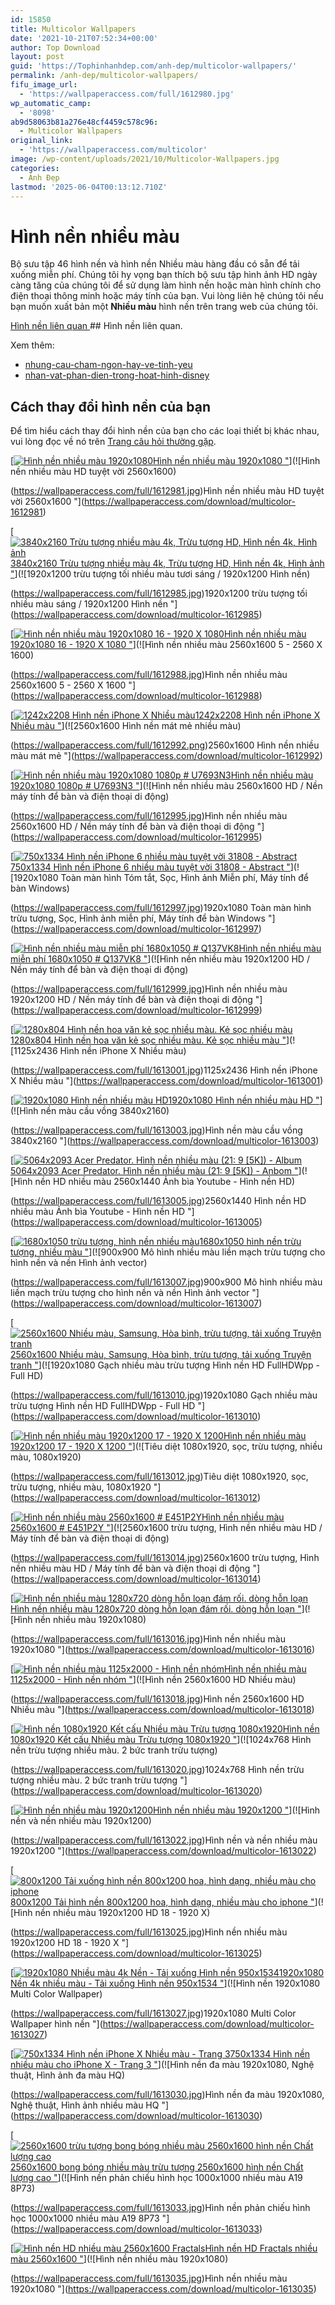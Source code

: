 ```yaml
---
id: 15850
title: Multicolor Wallpapers
date: '2021-10-21T07:52:34+00:00'
author: Top Download
layout: post
guid: 'https://Tophinhanhdep.com/anh-dep/multicolor-wallpapers/'
permalink: /anh-dep/multicolor-wallpapers/
fifu_image_url:
  - 'https://wallpaperaccess.com/full/1612980.jpg'
wp_automatic_camp:
  - '8098'
ab9d58063b81a276e48cf4459c578c96:
  - Multicolor Wallpapers
original_link:
  - 'https://wallpaperaccess.com/multicolor'
image: /wp-content/uploads/2021/10/Multicolor-Wallpapers.jpg
categories:
  - Ảnh Đẹp
lastmod: '2025-06-04T00:13:12.710Z'
---
```

# Hình nền nhiều màu

Bộ sưu tập 46 hình nền và hình nền Nhiều màu hàng đầu có sẵn để tải xuống miễn phí. Chúng tôi hy vọng bạn thích bộ sưu tập hình ảnh HD ngày càng tăng của chúng tôi để sử dụng làm hình nền hoặc màn hình chính cho điện thoại thông minh hoặc máy tính của bạn. Vui lòng liên hệ chúng tôi nếu bạn muốn xuất bản một **Nhiều màu** hình nền trên trang web của chúng tôi.

[Hình nền liên quan ](#related) ## Hình nền liên quan.

   
 Xem thêm:

   
- [nhung-cau-cham-ngon-hay-ve-tinh-yeu](https://tophinhanhdep.com/nhung-cau-noi-hay/nhung-cau-cham-ngon-hay-ve-tinh-yeu/)
- [nhan-vat-phan-dien-trong-hoat-hinh-disney](https://tophinhanhdep.com/anh-dep/nhan-vat-phan-dien-trong-hoat-hinh-disney/)

## Cách thay đổi hình nền của bạn

Để tìm hiểu cách thay đổi hình nền của bạn cho các loại thiết bị khác nhau, vui lòng đọc về nó trên [Trang câu hỏi thường gặp](https://tophinhanhdep.com/faq/).

  
[[![Hình nền nhiều màu 1920x1080](https://wallpaperaccess.com/full/1612980.jpg)Hình nền nhiều màu 1920x1080 "](https://wallpaperaccess.com/download/multicolor-1612980)](![Hình nền nhiều màu HD tuyệt vời 2560x1600)

(https://wallpaperaccess.com/full/1612981.jpg)Hình nền nhiều màu HD tuyệt vời 2560x1600 "](https://wallpaperaccess.com/download/multicolor-1612981)

[[![3840x2160 Trừu tượng nhiều màu 4k, Trừu tượng HD, Hình nền 4k, Hình ảnh](https://wallpaperaccess.com/full/1612983.jpg)3840x2160 Trừu tượng nhiều màu 4k, Trừu tượng HD, Hình nền 4k, Hình ảnh "](https://wallpaperaccess.com/download/multicolor-1612983)](![1920x1200 trừu tượng tối nhiều màu tươi sáng / 1920x1200 Hình nền)

(https://wallpaperaccess.com/full/1612985.jpg)1920x1200 trừu tượng tối nhiều màu sáng / 1920x1200 Hình nền "](https://wallpaperaccess.com/download/multicolor-1612985)

[[![Hình nền nhiều màu 1920x1080 16 - 1920 X 1080](https://wallpaperaccess.com/full/1612986.jpg)Hình nền nhiều màu 1920x1080 16 - 1920 X 1080 "](https://wallpaperaccess.com/download/multicolor-1612986)](![Hình nền nhiều màu 2560x1600 5 - 2560 X 1600)

(https://wallpaperaccess.com/full/1612988.jpg)Hình nền nhiều màu 2560x1600 5 - 2560 X 1600 "](https://wallpaperaccess.com/download/multicolor-1612988)

[[![1242x2208 Hình nền iPhone X Nhiều màu](https://wallpaperaccess.com/full/1612990.jpg)1242x2208 Hình nền iPhone X Nhiều màu "](https://wallpaperaccess.com/download/multicolor-1612990)](![2560x1600 Hình nền mát mẻ nhiều màu)

(https://wallpaperaccess.com/full/1612992.png)2560x1600 Hình nền nhiều màu mát mẻ "](https://wallpaperaccess.com/download/multicolor-1612992)

[[![Hình nền nhiều màu 1920x1080 1080p # U7693N3](https://wallpaperaccess.com/full/1612993.jpg)Hình nền nhiều màu 1920x1080 1080p # U7693N3 "](https://wallpaperaccess.com/download/multicolor-1612993)](![Hình nền nhiều màu 2560x1600 HD / Nền máy tính để bàn và điện thoại di động)

(https://wallpaperaccess.com/full/1612995.jpg)Hình nền nhiều màu 2560x1600 HD / Nền máy tính để bàn và điện thoại di động "](https://wallpaperaccess.com/download/multicolor-1612995)

[[![750x1334 Hình nền iPhone 6 nhiều màu tuyệt vời 31808 - Abstract](https://wallpaperaccess.com/full/561294.jpg)750x1334 Hình nền iPhone 6 nhiều màu tuyệt vời 31808 - Abstract "](https://wallpaperaccess.com/download/multicolor-561294)](![1920x1080 Toàn màn hình Tóm tắt, Sọc, Hình ảnh Miễn phí, Máy tính để bàn Windows)

(https://wallpaperaccess.com/full/1612997.jpg)1920x1080 Toàn màn hình trừu tượng, Sọc, Hình ảnh miễn phí, Máy tính để bàn Windows "](https://wallpaperaccess.com/download/multicolor-1612997)

[[![Hình nền nhiều màu miễn phí 1680x1050 # Q137VK8](https://wallpaperaccess.com/full/1612998.jpg)Hình nền nhiều màu miễn phí 1680x1050 # Q137VK8 "](https://wallpaperaccess.com/download/multicolor-1612998)](![Hình nền nhiều màu 1920x1200 HD / Nền máy tính để bàn và điện thoại di động)

(https://wallpaperaccess.com/full/1612999.jpg)Hình nền nhiều màu 1920x1200 HD / Nền máy tính để bàn và điện thoại di động "](https://wallpaperaccess.com/download/multicolor-1612999)

[[![1280x804 Hình nền hoa văn kẻ sọc nhiều màu.  Kẻ sọc nhiều màu](https://wallpaperaccess.com/full/1613000.jpg)1280x804 Hình nền hoa văn kẻ sọc nhiều màu. Kẻ sọc nhiều màu "](https://wallpaperaccess.com/download/multicolor-1613000)](![1125x2436 Hình nền iPhone X Nhiều màu)

(https://wallpaperaccess.com/full/1613001.jpg)1125x2436 Hình nền iPhone X Nhiều màu "](https://wallpaperaccess.com/download/multicolor-1613001)

[[![1920x1080 Hình nền nhiều màu HD](https://wallpaperaccess.com/full/1613002.jpg)1920x1080 Hình nền nhiều màu HD "](https://wallpaperaccess.com/download/multicolor-1613002)](![Hình nền màu cầu vồng 3840x2160)

(https://wallpaperaccess.com/full/1613003.jpg)Hình nền màu cầu vồng 3840x2160 "](https://wallpaperaccess.com/download/multicolor-1613003)

[[![5064x2093 Acer Predator.  Hình nền nhiều màu (21: 9 [5K]) - Album](https://wallpaperaccess.com/full/1613004.jpg)5064x2093 Acer Predator. Hình nền nhiều màu (21: 9 \[5K\]) - Anbom "](https://wallpaperaccess.com/download/multicolor-1613004)](![Hình nền HD nhiều màu 2560x1440 Ảnh bìa Youtube - Hình nền HD)

(https://wallpaperaccess.com/full/1613005.jpg)2560x1440 Hình nền HD nhiều màu Ảnh bìa Youtube - Hình nền HD "](https://wallpaperaccess.com/download/multicolor-1613005)

[[![1680x1050 trừu tượng, hình nền nhiều màu](https://wallpaperaccess.com/full/1613006.jpg)1680x1050 hình nền trừu tượng, nhiều màu "](https://wallpaperaccess.com/download/multicolor-1613006)](![900x900 Mô hình nhiều màu liền mạch trừu tượng cho hình nền và nền Hình ảnh vector)

(https://wallpaperaccess.com/full/1613007.jpg)900x900 Mô hình nhiều màu liền mạch trừu tượng cho hình nền và nền Hình ảnh vector "](https://wallpaperaccess.com/download/multicolor-1613007)

[[![2560x1600 Nhiều màu, Samsung, Hòa bình, trừu tượng, tải xuống Truyện tranh](https://wallpaperaccess.com/full/1158033.jpg)2560x1600 Nhiều màu, Samsung, Hòa bình, trừu tượng, tải xuống Truyện tranh "](https://wallpaperaccess.com/download/multicolor-1158033)](![1920x1080 Gạch nhiều màu trừu tượng Hình nền HD FullHDWpp - Full HD)

(https://wallpaperaccess.com/full/1613010.jpg)1920x1080 Gạch nhiều màu trừu tượng Hình nền HD FullHDWpp - Full HD "](https://wallpaperaccess.com/download/multicolor-1613010)

[[![Hình nền nhiều màu 1920x1200 17 - 1920 X 1200](https://wallpaperaccess.com/full/1613011.jpg)Hình nền nhiều màu 1920x1200 17 - 1920 X 1200 "](https://wallpaperaccess.com/download/multicolor-1613011)](![Tiêu diệt 1080x1920, sọc, trừu tượng, nhiều màu, 1080x1920)

(https://wallpaperaccess.com/full/1613012.jpg)Tiêu diệt 1080x1920, sọc, trừu tượng, nhiều màu, 1080x1920 "](https://wallpaperaccess.com/download/multicolor-1613012)

 [[![Hình nền nhiều màu 2560x1600 # E451P2Y](https://wallpaperaccess.com/full/1613013.jpg)Hình nền nhiều màu 2560x1600 # E451P2Y "](https://wallpaperaccess.com/download/multicolor-1613013)](![2560x1600 trừu tượng, Hình nền nhiều màu HD / Máy tính để bàn và điện thoại di động)

(https://wallpaperaccess.com/full/1613014.jpg)2560x1600 trừu tượng, Hình nền nhiều màu HD / Máy tính để bàn và điện thoại di động "](https://wallpaperaccess.com/download/multicolor-1613014)

[[![Hình nền nhiều màu 1280x720 dòng hỗn loạn đám rối.  dòng hỗn loạn](https://wallpaperaccess.com/full/1613015.jpg)Hình nền nhiều màu 1280x720 dòng hỗn loạn đám rối. dòng hỗn loạn "](https://wallpaperaccess.com/download/multicolor-1613015)](![Hình nền nhiều màu 1920x1080)

(https://wallpaperaccess.com/full/1613016.jpg)Hình nền nhiều màu 1920x1080 "](https://wallpaperaccess.com/download/multicolor-1613016)

[[![Hình nền nhiều màu 1125x2000 - Hình nền nhóm](https://wallpaperaccess.com/full/1613017.jpg)Hình nền nhiều màu 1125x2000 - Hình nền nhóm "](https://wallpaperaccess.com/download/multicolor-1613017)](![Hình nền 2560x1600 HD Nhiều màu)

(https://wallpaperaccess.com/full/1613018.jpg)Hình nền 2560x1600 HD Nhiều màu "](https://wallpaperaccess.com/download/multicolor-1613018)

[[![Hình nền 1080x1920 Kết cấu Nhiều màu Trừu tượng 1080x1920](https://wallpaperaccess.com/full/1613019.jpg)Hình nền 1080x1920 Kết cấu Nhiều màu Trừu tượng 1080x1920 "](https://wallpaperaccess.com/download/multicolor-1613019)](![1024x768 Hình nền trừu tượng nhiều màu.  2 bức tranh trừu tượng)

(https://wallpaperaccess.com/full/1613020.jpg)1024x768 Hình nền trừu tượng nhiều màu. 2 bức tranh trừu tượng "](https://wallpaperaccess.com/download/multicolor-1613020)

[[![Hình nền nhiều màu 1920x1200](https://wallpaperaccess.com/full/1613021.jpg)Hình nền nhiều màu 1920x1200 "](https://wallpaperaccess.com/download/multicolor-1613021)](![Hình nền và nền nhiều màu 1920x1200)

(https://wallpaperaccess.com/full/1613022.jpg)Hình nền và nền nhiều màu 1920x1200 "](https://wallpaperaccess.com/download/multicolor-1613022)

[[![800x1200 Tải xuống hình nền 800x1200 hoa, hình dạng, nhiều màu cho iphone](https://wallpaperaccess.com/full/1613023.jpg)800x1200 Tải hình nền 800x1200 hoa, hình dạng, nhiều màu cho iphone "](https://wallpaperaccess.com/download/multicolor-1613023)](![Hình nền nhiều màu 1920x1200 HD 18 - 1920 X)

(https://wallpaperaccess.com/full/1613025.jpg)Hình nền nhiều màu 1920x1200 HD 18 - 1920 X "](https://wallpaperaccess.com/download/multicolor-1613025)

[[![1920x1080 Nhiều màu 4k Nền - Tải xuống Hình nền 950x1534](https://wallpaperaccess.com/full/1613026.jpg)1920x1080 Nền 4k nhiều màu - Tải xuống Hình nền 950x1534 "](https://wallpaperaccess.com/download/multicolor-1613026)](![Hình nền 1920x1080 Multi Color Wallpaper)

(https://wallpaperaccess.com/full/1613027.jpg)1920x1080 Multi Color Wallpaper hình nền "](https://wallpaperaccess.com/download/multicolor-1613027)

[[![750x1334 Hình nền iPhone X Nhiều màu - Trang 3](https://wallpaperaccess.com/full/1613028.jpg)750x1334 Hình nền nhiều màu cho iPhone X - Trang 3 "](https://wallpaperaccess.com/download/multicolor-1613028)](![Hình nền đa màu 1920x1080, Nghệ thuật, Hình ảnh đa màu HQ)

(https://wallpaperaccess.com/full/1613030.jpg)Hình nền đa màu 1920x1080, Nghệ thuật, Hình ảnh nhiều màu HQ "](https://wallpaperaccess.com/download/multicolor-1613030)

[[![2560x1600 trừu tượng bong bóng nhiều màu 2560x1600 hình nền Chất lượng cao](https://wallpaperaccess.com/full/1613032.jpg)2560x1600 bong bóng nhiều màu trừu tượng 2560x1600 hình nền Chất lượng cao "](https://wallpaperaccess.com/download/multicolor-1613032)](![Hình nền phản chiếu hình học 1000x1000 nhiều màu A19 8P73)

(https://wallpaperaccess.com/full/1613033.jpg)Hình nền phản chiếu hình học 1000x1000 nhiều màu A19 8P73 "](https://wallpaperaccess.com/download/multicolor-1613033)

[[![Hình nền HD nhiều màu 2560x1600 Fractals](https://wallpaperaccess.com/full/1613034.jpg)Hình nền HD Fractals nhiều màu 2560x1600 "](https://wallpaperaccess.com/download/multicolor-1613034)](![Hình nền nhiều màu 1920x1080)

(https://wallpaperaccess.com/full/1613035.jpg)Hình nền nhiều màu 1920x1080 "](https://wallpaperaccess.com/download/multicolor-1613035)
